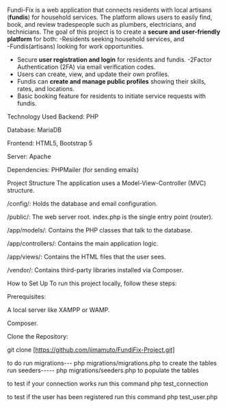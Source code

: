 Fundi-Fix is a web application that connects residents with local artisans (**fundis**) for household services. The platform allows users to easily find, book, and review tradespeople such as plumbers, electricians, and technicians.
The goal of this project is to create a **secure and user-friendly platform** for both:
-Residents seeking household services, and  
-Fundis(artisans) looking for work opportunities.
- Secure **user registration and login** for residents and fundis.
-2Factor Authentication (2FA) via email verification codes.
- Users can create, view, and update their own profiles.
- Fundis can **create and manage public profiles** showing their skills, rates, and locations.
- Basic booking feature for residents to initiate service requests with fundis.

Technology Used
Backend: PHP

Database: MariaDB 

Frontend: HTML5, Bootstrap 5

Server: Apache 

Dependencies: PHPMailer (for sending emails)

Project Structure
The application uses a Model-View-Controller (MVC) structure.

/config/: Holds the database and email configuration.

/public/: The web server root. index.php is the single entry point (router).

/app/models/: Contains the PHP classes that talk to the database.

/app/controllers/: Contains the main application logic.

/app/views/: Contains the HTML files that the user sees.

/vendor/: Contains third-party libraries installed via Composer.

How to Set Up
To run this project locally, follow these steps:

Prerequisites:

A local server like XAMPP or WAMP.

Composer.

Clone the Repository:

git clone [https://github.com/jimamuto/FundiFix-Project.git]

to do run migrations--- php migrations/migrations.php to create the tables 
run seeders-----  php migrations/seeders.php to populate the tables 

to test if your connection works 
run this command php test_connection

to test if the user has been registered
run this command php test_user.php

